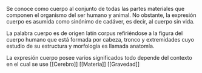 Se conoce como cuerpo al conjunto de todas las partes materiales que componen el organismo del ser humano y animal. No obstante, la expresión cuerpo es asumida como sinónimo de cadáver, es decir, al cuerpo sin vida.

La palabra cuerpo es de origen latín corpus refiriéndose a la figura del cuerpo humano que está formada por cabeza, tronco y extremidades cuyo estudio de su estructura y morfología es llamada anatomía.

La expresión cuerpo posee varios significados todo depende del contexto en el cual se use
[[Cerebro]]
[[Materia]]
[[Gravedad]]
